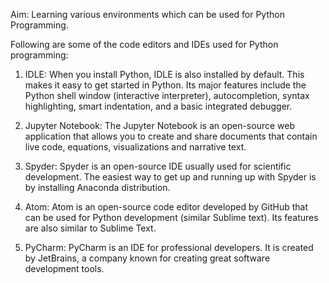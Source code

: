 Aim: Learning various environments which can be used for Python
Programming.

Following are some of the code editors and IDEs used for Python programming:


1. IDLE:
When you install Python, IDLE is also installed by default. This makes it easy to get started in
Python. Its major features include the Python shell window (interactive interpreter), autocompletion, syntax highlighting, smart indentation, and a basic integrated debugger. 


2. Jupyter Notebook:
The Jupyter Notebook is an open-source web application that allows you to create and share
documents that contain live code, equations, visualizations and narrative text. 

3. Spyder:
Spyder is an open-source IDE usually used for scientific development. The easiest way to get
up and running up with Spyder is by installing Anaconda distribution. 


4. Atom:
Atom is an open-source code editor developed by GitHub that can be used for Python
development (similar Sublime text). Its features are also similar to Sublime Text.


5. PyCharm:
PyCharm is an IDE for professional developers. It is created by JetBrains, a company known
for creating great software development tools. 


